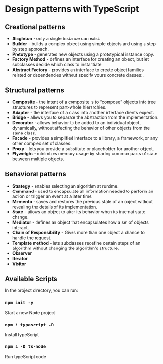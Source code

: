 # Design patterns with TypeScript

## Creational patterns

- <b>Singleton</b> - only a single instance can exist.
- <b>Builder</b> - builds a complex object using simple objects and using a step by step approach.
- <b>Prototype</b> - generates new objects using a prototypical instance copy.
- <b>Factory Method</b> - defines an interface for creating an object, but let subclasses decide which class to instantiate
- <b>Abstract Factory</b> - provides an interface to create object families related or dependencies without specify yours concrete classes;.

## Structural patterns

- <b>Composite</b> - the intent of a composite is to “compose” objects into tree structures to represent part-whole hierarchies.
- <b>Adapter</b> - the interface of a class into another interface clients expect.
- <b>Bridge</b> -  allows you to separate the abstraction from the implementation.
- <b>Decorator</b> - allows behavior to be added to an individual object, dynamically, without affecting the behavior of other objects from the same class.
- <b>Facade</b> - provides a simplified interface to a library, a framework, or any other complex set of classes.
- <b>Proxy</b> - lets you provide a substitute or placeholder for another object.
- <b>Flyweight</b> - minimizes memory usage by sharing common parts of state between multiple objects.

## Behavioral patterns

- <b>Strategy</b> - enables selecting an algorithm at runtime.
- <b>Command</b> - used to encapsulate all information needed to perform an action or trigger an event at a later time.
- <b>Memento</b> - saves and restores the previous state of an object without revealing the details of its implementation.
- <b>State</b> - allows an object to alter its behavior when its internal state change.
- <b>Mediator</b> - defines an object that encapsulates how a set of objects interact.
- <b>Chain of Responsibility</b> - Gives more than one object a chance to handle the request.
- <b>Template method</b> - lets subclasses redefine certain steps of an algorithm without changing the algorithm's structure.
- <b>Observer</b>
- <b>Iterator</b>
- <b>Visitor</b>

## Available Scripts

In the project directory, you can run:

### `npm init -y`

Start a new Node project

### `npm i typescript -D`

Install typeScript

### `npm i -D ts-node`

Run typeScript code